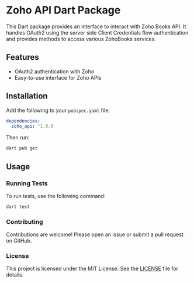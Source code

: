 # Zoho API Dart Package

This Dart package provides an interface to interact with Zoho Books API.
It handles OAuth2 using the server side Client Credentials flow authentication and provides methods to access various ZohoBooks services.

## Features

- OAuth2 authentication with Zoho
- Easy-to-use interface for Zoho APIs

## Installation

Add the following to your `pubspec.yaml` file:

```yaml
dependencies:
  zoho_api: ^1.0.0
```

Then run:

```bash
dart pub get
```

## Usage

### Running Tests

To run tests, use the following command:

```bash
dart test
```

### Contributing

Contributions are welcome! Please open an issue or submit a pull request on GitHub.

### License

This project is licensed under the MIT License. See the [LICENSE](LICENSE) file for details.